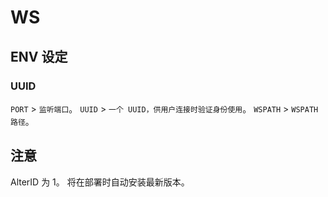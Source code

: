 # WS
## ENV 设定
### UUID

`PORT` > `监听端口`。
`UUID` > `一个 UUID，供用户连接时验证身份使用`。
`WSPATH` > `WSPATH路径`。

## 注意
AlterID 为 1。
将在部署时自动安装最新版本。
